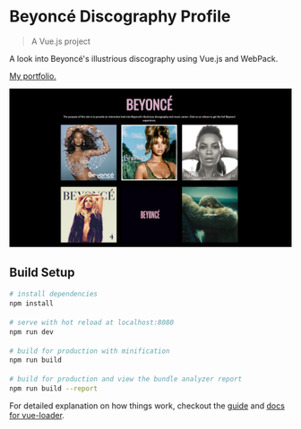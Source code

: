 # Beyoncé Discography Profile

> A Vue.js project

A look into Beyoncé's illustrious discography using Vue.js and WebPack. 

[My portfolio.](http://almawashington.com)

![alt text](https://github.com/alma19/vue-application/blob/master/vuejs.png?raw=true)

## Build Setup

``` bash
# install dependencies
npm install

# serve with hot reload at localhost:8080
npm run dev

# build for production with minification
npm run build

# build for production and view the bundle analyzer report
npm run build --report
```

For detailed explanation on how things work, checkout the [guide](http://vuejs-templates.github.io/webpack/) and [docs for vue-loader](http://vuejs.github.io/vue-loader).
